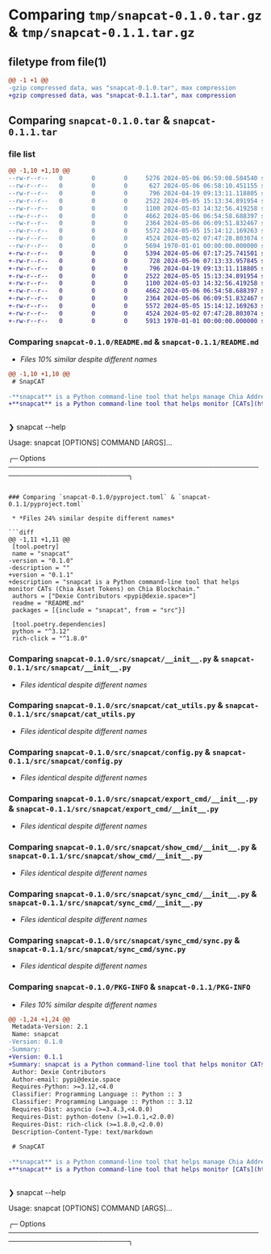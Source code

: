 # Comparing `tmp/snapcat-0.1.0.tar.gz` & `tmp/snapcat-0.1.1.tar.gz`

## filetype from file(1)

```diff
@@ -1 +1 @@
-gzip compressed data, was "snapcat-0.1.0.tar", max compression
+gzip compressed data, was "snapcat-0.1.1.tar", max compression
```

## Comparing `snapcat-0.1.0.tar` & `snapcat-0.1.1.tar`

### file list

```diff
@@ -1,10 +1,10 @@
--rw-r--r--   0        0        0     5276 2024-05-06 06:59:08.584540 snapcat-0.1.0/README.md
--rw-r--r--   0        0        0      627 2024-05-06 06:58:10.451155 snapcat-0.1.0/pyproject.toml
--rw-r--r--   0        0        0      796 2024-04-19 09:13:11.118805 snapcat-0.1.0/src/snapcat/__init__.py
--rw-r--r--   0        0        0     2522 2024-05-05 15:13:34.891954 snapcat-0.1.0/src/snapcat/cat_utils.py
--rw-r--r--   0        0        0     1100 2024-05-03 14:32:56.419258 snapcat-0.1.0/src/snapcat/config.py
--rw-r--r--   0        0        0     4662 2024-05-06 06:54:58.688397 snapcat-0.1.0/src/snapcat/export_cmd/__init__.py
--rw-r--r--   0        0        0     2364 2024-05-06 06:09:51.832467 snapcat-0.1.0/src/snapcat/show_cmd/__init__.py
--rw-r--r--   0        0        0     5572 2024-05-05 15:14:12.169263 snapcat-0.1.0/src/snapcat/sync_cmd/__init__.py
--rw-r--r--   0        0        0     4524 2024-05-02 07:47:28.803074 snapcat-0.1.0/src/snapcat/sync_cmd/sync.py
--rw-r--r--   0        0        0     5694 1970-01-01 00:00:00.000000 snapcat-0.1.0/PKG-INFO
+-rw-r--r--   0        0        0     5394 2024-05-06 07:17:25.741501 snapcat-0.1.1/README.md
+-rw-r--r--   0        0        0      728 2024-05-06 07:13:33.957845 snapcat-0.1.1/pyproject.toml
+-rw-r--r--   0        0        0      796 2024-04-19 09:13:11.118805 snapcat-0.1.1/src/snapcat/__init__.py
+-rw-r--r--   0        0        0     2522 2024-05-05 15:13:34.891954 snapcat-0.1.1/src/snapcat/cat_utils.py
+-rw-r--r--   0        0        0     1100 2024-05-03 14:32:56.419258 snapcat-0.1.1/src/snapcat/config.py
+-rw-r--r--   0        0        0     4662 2024-05-06 06:54:58.688397 snapcat-0.1.1/src/snapcat/export_cmd/__init__.py
+-rw-r--r--   0        0        0     2364 2024-05-06 06:09:51.832467 snapcat-0.1.1/src/snapcat/show_cmd/__init__.py
+-rw-r--r--   0        0        0     5572 2024-05-05 15:14:12.169263 snapcat-0.1.1/src/snapcat/sync_cmd/__init__.py
+-rw-r--r--   0        0        0     4524 2024-05-02 07:47:28.803074 snapcat-0.1.1/src/snapcat/sync_cmd/sync.py
+-rw-r--r--   0        0        0     5913 1970-01-01 00:00:00.000000 snapcat-0.1.1/PKG-INFO
```

### Comparing `snapcat-0.1.0/README.md` & `snapcat-0.1.1/README.md`

 * *Files 10% similar despite different names*

```diff
@@ -1,10 +1,10 @@
 # SnapCAT
 
-**snapcat** is a Python command-line tool that helps manage Chia Address Tokens (CATs). The tool communicates locally with the Chia Full Node RPC. The tool also leverages code from [chia-network](https://twitter.com/chia_project)'s [CAT-addresses](https://github.com/Chia-Network/CAT-addresses).
+**snapcat** is a Python command-line tool that helps monitor [CATs](https://docs.chia.net/guides/crash-course/cats-offers-nfts/#what-is-a-cat) (Chia Asset Tokens) on Chia Blockchain. It retrieves the latest CAT holder data by communicating with your local Chia Full Node RPC. The tool also leverages code from [chia-network](https://www.chia.net/)'s [CAT-addresses](https://github.com/Chia-Network/CAT-addresses).
 
 ```
 ❯ snapcat --help
 
  Usage: snapcat [OPTIONS] COMMAND [ARGS]...
 
 ╭─ Options ──────────────────────────────────────────────────────────────────────────╮
```

### Comparing `snapcat-0.1.0/pyproject.toml` & `snapcat-0.1.1/pyproject.toml`

 * *Files 24% similar despite different names*

```diff
@@ -1,11 +1,11 @@
 [tool.poetry]
 name = "snapcat"
-version = "0.1.0"
-description = ""
+version = "0.1.1"
+description = "snapcat is a Python command-line tool that helps monitor CATs (Chia Asset Tokens) on Chia Blockchain."
 authors = ["Dexie Contributors <pypi@dexie.space>"]
 readme = "README.md"
 packages = [{include = "snapcat", from = "src"}]
 
 [tool.poetry.dependencies]
 python = "^3.12"
 rich-click = "^1.8.0"
```

### Comparing `snapcat-0.1.0/src/snapcat/__init__.py` & `snapcat-0.1.1/src/snapcat/__init__.py`

 * *Files identical despite different names*

### Comparing `snapcat-0.1.0/src/snapcat/cat_utils.py` & `snapcat-0.1.1/src/snapcat/cat_utils.py`

 * *Files identical despite different names*

### Comparing `snapcat-0.1.0/src/snapcat/config.py` & `snapcat-0.1.1/src/snapcat/config.py`

 * *Files identical despite different names*

### Comparing `snapcat-0.1.0/src/snapcat/export_cmd/__init__.py` & `snapcat-0.1.1/src/snapcat/export_cmd/__init__.py`

 * *Files identical despite different names*

### Comparing `snapcat-0.1.0/src/snapcat/show_cmd/__init__.py` & `snapcat-0.1.1/src/snapcat/show_cmd/__init__.py`

 * *Files identical despite different names*

### Comparing `snapcat-0.1.0/src/snapcat/sync_cmd/__init__.py` & `snapcat-0.1.1/src/snapcat/sync_cmd/__init__.py`

 * *Files identical despite different names*

### Comparing `snapcat-0.1.0/src/snapcat/sync_cmd/sync.py` & `snapcat-0.1.1/src/snapcat/sync_cmd/sync.py`

 * *Files identical despite different names*

### Comparing `snapcat-0.1.0/PKG-INFO` & `snapcat-0.1.1/PKG-INFO`

 * *Files 10% similar despite different names*

```diff
@@ -1,24 +1,24 @@
 Metadata-Version: 2.1
 Name: snapcat
-Version: 0.1.0
-Summary: 
+Version: 0.1.1
+Summary: snapcat is a Python command-line tool that helps monitor CATs (Chia Asset Tokens) on Chia Blockchain.
 Author: Dexie Contributors
 Author-email: pypi@dexie.space
 Requires-Python: >=3.12,<4.0
 Classifier: Programming Language :: Python :: 3
 Classifier: Programming Language :: Python :: 3.12
 Requires-Dist: asyncio (>=3.4.3,<4.0.0)
 Requires-Dist: python-dotenv (>=1.0.1,<2.0.0)
 Requires-Dist: rich-click (>=1.8.0,<2.0.0)
 Description-Content-Type: text/markdown
 
 # SnapCAT
 
-**snapcat** is a Python command-line tool that helps manage Chia Address Tokens (CATs). The tool communicates locally with the Chia Full Node RPC. The tool also leverages code from [chia-network](https://twitter.com/chia_project)'s [CAT-addresses](https://github.com/Chia-Network/CAT-addresses).
+**snapcat** is a Python command-line tool that helps monitor [CATs](https://docs.chia.net/guides/crash-course/cats-offers-nfts/#what-is-a-cat) (Chia Asset Tokens) on Chia Blockchain. It retrieves the latest CAT holder data by communicating with your local Chia Full Node RPC. The tool also leverages code from [chia-network](https://www.chia.net/)'s [CAT-addresses](https://github.com/Chia-Network/CAT-addresses).
 
 ```
 ❯ snapcat --help
 
  Usage: snapcat [OPTIONS] COMMAND [ARGS]...
 
 ╭─ Options ──────────────────────────────────────────────────────────────────────────╮
```


